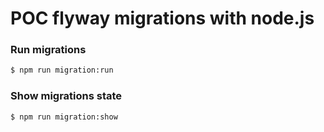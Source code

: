 # POC flyway migrations with node.js

### Run migrations
```bash
$ npm run migration:run
```

### Show migrations state
```bash
$ npm run migration:show
```